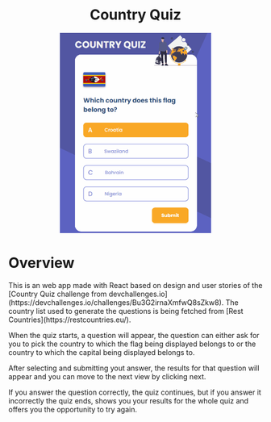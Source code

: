 <h1 align="center">Country Quiz</h1>
<div align="center">
  <img width="300" src="country-quiz-presentation.gif" />
</div>

<h1>Overview</h1>
<p>This is an web app made with React based on design and user stories of the [Country Quiz challenge from devchallenges.io](https://devchallenges.io/challenges/Bu3G2irnaXmfwQ8sZkw8). The country list used to generate the questions is being fetched from [Rest Countries](https://restcountries.eu/).</p>

<p>When the quiz starts, a question will appear, the question can either ask for you to pick the country to which the flag being displayed belongs to or the country to which the capital being displayed belongs to.</p>

<p>After selecting and submitting yout answer, the results for that question will appear and you can move to the next view by clicking next.</p>

<p>If you answer the question correctly, the quiz continues, but if you answer it incorrectly the quiz ends, shows you your results for the whole quiz and offers you the opportunity to try again.</p>
